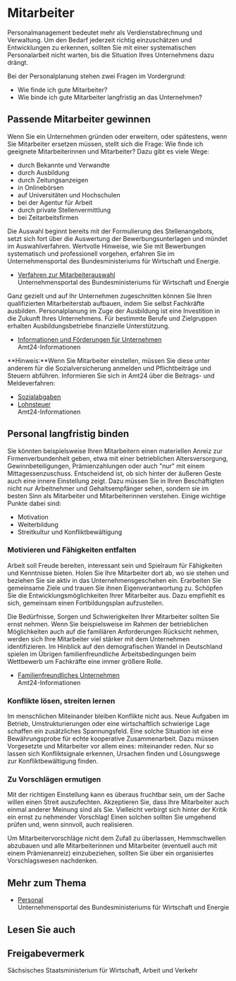 # Mitarbeiter

Personalmanagement bedeutet mehr als Verdienstabrechnung und Verwaltung. Um den Bedarf jederzeit richtig einzuschätzen und Entwicklungen zu erkennen, sollten Sie mit einer systematischen Personalarbeit nicht warten, bis die Situation Ihres Unternehmens dazu drängt.

Bei der Personalplanung stehen zwei Fragen im Vordergrund:

* Wie finde ich gute Mitarbeiter?
* Wie binde ich gute Mitarbeiter langfristig an das Unternehmen?

Passende Mitarbeiter gewinnen
-----------------------------

Wenn Sie ein Unternehmen gründen oder erweitern, oder spätestens, wenn Sie Mitarbeiter ersetzen müssen, stellt sich die Frage: Wie finde ich geeignete Mitarbeiterinnen und Mitarbeiter? Dazu gibt es viele Wege:

* durch Bekannte und Verwandte
* durch Ausbildung
* durch Zeitungsanzeigen
* in Onlinebörsen
* auf Universitäten und Hochschulen
* bei der Agentur für Arbeit
* durch private Stellenvermittlung
* bei Zeitarbeitsfirmen

Die Auswahl beginnt bereits mit der Formulierung des Stellenangebots, setzt sich fort über die Auswertung der Bewerbungsunterlagen und mündet im Auswahlverfahren. Wertvolle Hinweise, wie Sie mit Bewerbungen systematisch und professionell vorgehen, erfahren Sie im Unternehmensportal des Bundesministeriums für Wirtschaft und Energie.

* [Verfahren zur Mitarbeiterauswahl](http://www.existenzgruender.de/DE/Unternehmen-fuehren/Personal/Personal-einstellen/Mitarbeiterauswahl/inhalt.html)  
   Unternehmensportal des Bundesministeriums für Wirtschaft und Energie

Ganz gezielt und auf Ihr Unternehmen zugeschnitten können Sie Ihren qualifizierten Mitarbeiterstab aufbauen, indem Sie selbst Fachkräfte ausbilden. Personalplanung im Zuge der Ausbildung ist eine Investition in die Zukunft Ihres Unternehmens. Für bestimmte Berufe und Zielgruppen erhalten Ausbildungsbetriebe finanzielle Unterstützung.

* [Informationen und Förderungen für Unternehmen](https://amt24dev.sachsen.de/zufi/lebenslagen/5000386)  
   Amt24-Informationen

**Hinweis:**Wenn Sie Mitarbeiter einstellen, müssen Sie diese unter anderem für die Sozialversicherung anmelden und Pflichtbeiträge und Steuern abführen. Informieren Sie sich in Amt24 über die Beitrags- und Meldeverfahren:

* [Sozialabgaben](https://amt24dev.sachsen.de/zufi/lebenslagen/5000425)
* [Lohnsteuer](https://amt24dev.sachsen.de/zufi/lebenslagen/5000774)  
   Amt24-Informationen

Personal langfristig binden
---------------------------

Sie könnten beispielsweise Ihren Mitarbeitern einen materiellen Anreiz zur Firmenverbundenheit geben, etwa mit einer betrieblichen Altersversorgung, Gewinnbeteiligungen, Prämienzahlungen oder auch "nur" mit einem Mittagessenzuschuss. Entscheidend ist, ob sich hinter der äußeren Geste auch eine innere Einstellung zeigt. Dazu müssen Sie in Ihren Beschäftigten nicht nur Arbeitnehmer und Gehaltsempfänger sehen, sondern sie im besten Sinn als Mitarbeiter und Mitarbeiterinnen verstehen. Einige wichtige Punkte dabei sind:

* Motivation
* Weiterbildung
* Streitkultur und Konfliktbewältigung

### Motivieren und Fähigkeiten entfalten

Arbeit soll Freude bereiten, interessant sein und Spielraum für Fähigkeiten und Kenntnisse bieten. Holen Sie Ihre Mitarbeiter dort ab, wo sie stehen und beziehen Sie sie aktiv in das Unternehmensgeschehen ein. Erarbeiten Sie gemeinsame Ziele und trauen Sie ihnen Eigenverantwortung zu. Schöpfen Sie die Entwicklungsmöglichkeiten Ihrer Mitarbeiter aus. Dazu empfiehlt es sich, gemeinsam einen Fortbildungsplan aufzustellen.

Die Bedürfnisse, Sorgen und Schwierigkeiten Ihrer Mitarbeiter sollten Sie ernst nehmen. Wenn Sie beispielsweise im Rahmen der betrieblichen Möglichkeiten auch auf die familiären Anforderungen Rücksicht nehmen, werden sich Ihre Mitarbeiter viel stärker mit dem Unternehmen identifizieren. Im Hinblick auf den demografischen Wandel in Deutschland spielen im Übrigen familienfreundliche Arbeitsbedingungen beim Wettbewerb um Fachkräfte eine immer größere Rolle.

* [Familienfreundliches Unternehmen](https://amt24dev.sachsen.de/zufi/lebenslagen/5000732)  
   Amt24-Informationen

### Konflikte lösen, streiten lernen

Im menschlichen Miteinander bleiben Konflikte nicht aus. Neue Aufgaben im Betrieb, Umstrukturierungen oder eine wirtschaftlich schwierige Lage schaffen ein zusätzliches Spannungsfeld. Eine solche Situation ist eine Bewährungsprobe für echte kooperative Zusammenarbeit. Dazu müssen Vorgesetzte und Mitarbeiter vor allem eines: miteinander reden. Nur so lassen sich Konfliktsignale erkennen, Ursachen finden und Lösungswege zur Konfliktbewältigung finden.

### Zu Vorschlägen ermutigen

Mit der richtigen Einstellung kann es überaus fruchtbar sein, um der Sache willen einen Streit auszufechten. Akzeptieren Sie, dass Ihre Mitarbeiter auch einmal anderer Meinung sind als Sie. Vielleicht verbirgt sich hinter der Kritik ein ernst zu nehmender Vorschlag! Einen solchen sollten Sie umgehend prüfen und, wenn sinnvoll, auch realisieren.

Um Mitarbeitervorschläge nicht dem Zufall zu überlassen, Hemmschwellen abzubauen und alle Mitarbeiterinnen und Mitarbeiter (eventuell auch mit einem Prämienanreiz) einzubeziehen, sollten Sie über ein organisiertes Vorschlagswesen nachdenken.

Mehr zum Thema
--------------

* [Personal](http://www.existenzgruender.de/DE/Unternehmen-fuehren/Personal/inhalt.html)  
   Unternehmensportal des Bundesministeriums für Wirtschaft und Energie

## Lesen Sie auch

## Freigabevermerk

Sächsisches Staatsministerium für Wirtschaft, Arbeit und Verkehr
